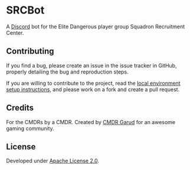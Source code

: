 # SRCBot

A [Discord](https://discordapp.com/ "Discord") bot for the Elite Dangerous player group Squadron Recruitment Center.

## Contributing

If you find a bug, please create an issue in the issue tracker in GitHub, properly detailing the bug and reproduction steps.

If you are willing to contribute to the project, read the [local environment setup instructions](CONTRIBUTING.md), and please work on a fork and create a pull request.

## Credits

For the CMDRs by a CMDR. Created by [CMDR Garud](https://forums.frontier.co.uk/member.php/136073-Garud) for an awesome gaming community.

## License

Developed under [Apache License 2.0](https://choosealicense.com/licenses/apache-2.0/).
